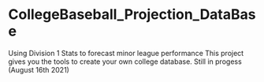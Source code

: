 # CollegeBaseball_Projection_DataBase
Using Division 1 Stats to forecast minor league performance
This project gives you the tools to create your own college database. Still in progess (August 16th 2021)
